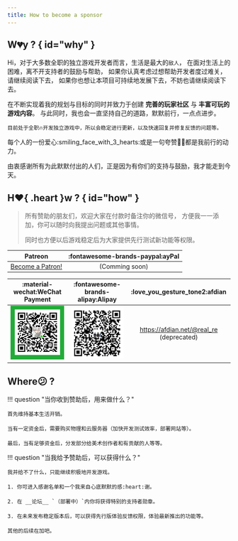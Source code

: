 ```yaml
---
title: How to become a sponsor
---
```


## W:broken_heart:y ? { id="why" }

Hi，对于大多数全职的独立游戏开发者而言，生活是最大的`敌人`，
在面对生活上的困难，离不开支持者的鼓励与帮助，
如果你认真考虑过想帮助开发者度过难关，请继续阅读下去，
如果你也想让本项目可持续地发展下去，不妨也请继续阅读下去。

在不断实现着我的规划与目标的同时并致力于创建 __完善的玩家社区__ 与 __丰富可玩的游戏内容__。
与此同时，我也会一直坚持自己的道路，默默前行，一点点进步。

`目前处于全职🔥开发独立游戏中，所以会稳定进行更新，以及快速回复并修复反馈的问题等。`

每个人的一份爱心:smiling_face_with_3_hearts:或是一句夸赞👍🏻都是我前行的动力。

由衷感谢所有为此默默付出的人们，正是因为有你们的支持与鼓励，我才能走到今天。

## H:heart:{ .heart }w ? { id="how" }

> 所有赞助的朋友们，欢迎大家在付款时备注你的微信号，
> 方便我一一添加，你可以随时向我提出问题或其他事情。
>
> 同时也方便以后游戏稳定后为大家提供先行测试新功能等权限。

| Patreon | :fontawesome-brands-paypal:ayPal |
| :---: | :---: |
| <a href="https://www.patreon.com/bePatron?u=38469649" data-patreon-widget-type="become-patron-button">Become a Patron!</a> | (Comming soon) |

|        :material-wechat:WeChat Payment         |    :fontawesome-brands-alipay:Alipay    |      :love_you_gesture_tone2:afdian      |
| :--------------------------------------------: | :-------------------------------------: | :--------------------------------------: |
| ![wechat payment](../../assets/img/wx_pay.png) | ![alipay](../../assets/img/ali_pay.png) | https://afdian.net/@real_re (deprecated) |

## Where:confused: ?

!!! question "当你收到赞助后，用来做什么？"

    首先维持基本生活开销。

    当有一定资金后，需要购买物理和云服务器（加快开发测试效率，部署网站等）。

    最后，当有足够资金后，分发部分给美术创作者和有贡献的人等等。

!!! question "当我给予赞助后，可以获得什么？"

    我并给不了什么，只能继续积极地开发游戏。

    1. 你可进入感谢名单和一个我来自心底默默的感:heart:谢。

    2. 在 __论坛__ `（部署中）`内你将获得特别的支持者勋章。

    3. 在未来发布稳定版本后，可以获得先行版体验反馈权限，体验最新推出的功能等。

    其他的后续在加吧。

<script async src="https://c6.patreon.com/becomePatronButton.bundle.js"></script>

